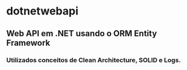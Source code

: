 # dotnetwebapi

## Web API em .NET usando o ORM Entity Framework
### Utilizados conceitos de Clean Architecture, SOLID e Logs.
